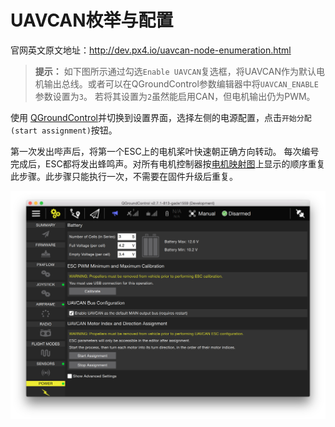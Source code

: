 # UAVCAN枚举与配置

官网英文原文地址：http://dev.px4.io/uavcan-node-enumeration.html

> **提示：** 如下图所示通过勾选`Enable UAVCAN`复选框，将UAVCAN作为默认电机输出总线。或者可以在QGroundControl参数编辑器中将`UAVCAN_ENABLE`参数设置为`3`。 若将其设置为`2`虽然能启用CAN，但电机输出仍为PWM。

使用 [QGroundControl](../qgc/README.md)并切换到设置界面，选择左侧的电源配置，点击`开始分配(start assignment)`按钮。

第一次发出哔声后，将第一个ESC上的电机桨叶快速朝正确方向转动。 每次编号完成后，ESC都将发出蜂鸣声。对所有电机控制器按[电机映射图](airframes-motor-map.md)上显示的顺序重复此步骤。此步骤只能执行一次，不需要在固件升级后重复。



![UAVCAN Enumeration Controls (bottom right of image)](../pictures/logos/uavcan-qgc-setup.png)

